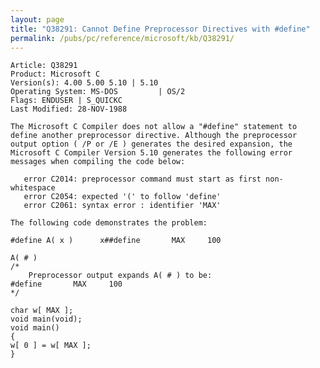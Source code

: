 ```yaml
---
layout: page
title: "Q38291: Cannot Define Preprocessor Directives with #define"
permalink: /pubs/pc/reference/microsoft/kb/Q38291/
---
```


	Article: Q38291
	Product: Microsoft C
	Version(s): 4.00 5.00 5.10 | 5.10
	Operating System: MS-DOS         | OS/2
	Flags: ENDUSER | S_QUICKC
	Last Modified: 28-NOV-1988
	
	The Microsoft C Compiler does not allow a "#define" statement to
	define another preprocessor directive. Although the preprocessor
	output option ( /P or /E ) generates the desired expansion, the
	Microsoft C Compiler Version 5.10 generates the following error
	messages when compiling the code below:
	
	   error C2014: preprocessor command must start as first non-whitespace
	   error C2054: expected '(' to follow 'define'
	   error C2061: syntax error : identifier 'MAX'
	
	The following code demonstrates the problem:
	
	#define A( x )      x##define       MAX     100
	
	A( # )
	/*
	    Preprocessor output expands A( # ) to be:
	#define       MAX     100
	*/
	
	char w[ MAX ];
	void main(void);
	void main()
	{
	w[ 0 ] = w[ MAX ];
	}
